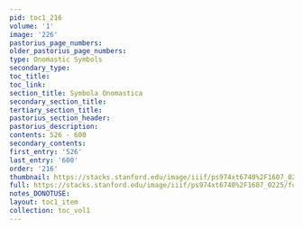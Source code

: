 ```yaml
---
pid: toc1_216
volume: '1'
image: '226'
pastorius_page_numbers: 
older_pastorius_page_numbers: 
type: Onomastic Symbols
secondary_type: 
toc_title: 
toc_link: 
section_title: Symbola Onomastica
secondary_section_title: 
tertiary_section_title: 
pastorius_section_header: 
pastorius_description: 
contents: 526 - 600
secondary_contents: 
first_entry: '526'
last_entry: '600'
order: '216'
thumbnail: https://stacks.stanford.edu/image/iiif/ps974xt6740%2F1607_0225/full/100,/0/default.jpg
full: https://stacks.stanford.edu/image/iiif/ps974xt6740%2F1607_0225/full/full/0/default.jpg
notes_DONOTUSE: 
layout: toc1_item
collection: toc_vol1
---
```

